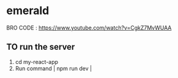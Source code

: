 # emerald
BRO CODE : https://www.youtube.com/watch?v=CgkZ7MvWUAA


## TO run the server
1. cd my-react-app
2. Run command | npm run dev |